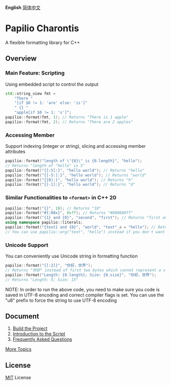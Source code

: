**English** [简体中文](README.zh-CN.md)
# Papilio Charontis
A flexible formatting library for C++

## Overview
### Main Feature: Scripting
Using embedded script to control the output
```c++
std::string_view fmt =
    "There "
    "[if $0 != 1: 'are' else: 'is']"
    " {} "
    "apple[if $0 != 1: 's']";
papilio::format(fmt, 1); // Returns "There is 1 apple"
papilio::format(fmt, 2); // Returns "There are 2 apples"
```

### Accessing Member
Support indexing (integer or string), slicing and accessing member attributes
```c++
papilio::format("length of \"{0}\" is {0.length}", "hello");
// Returns "length of "hello" is 5"
papilio::format("{[:5]:}", "hello world"); // Returns "hello"
papilio::format("{[-5:]:}", "hello world"); // Returns "world"
papilio::format("{[0]:}", "hello world"); // Returns "h"
papilio::format("{[-1]:}", "hello world"); // Returns "d"
```

### Similar Functionalities to `<format>` in C++ 20
```c++
papilio::format("{}", 10); // Returns "10"
papilio::format("#{:08x}", 0xff); // Returns "#000000ff"
papilio::format("{1} and {0}", "second", "first"); // Returns "first and second"
using namespace papilio::literals;
papilio::format("{text} and {0}", "world", "text"_a = "hello"); // Returns "hello and world"
// You can use papilio::arg("text", "hello") instead if you don't want using namespace
```

### Unicode Support
You can conveniently use Unicode string in formatting function
```c++
papilio::format("{[:2]}", "你好，世界");
// Returns "你好" instead of first two bytes which cannot represent a valid character
papilio::format("Length: {0.length}; Size: {0.size}", "你好，世界");
// Returns "Length: 5; Size: 15"
```
NOTE: In order to run the above code, you need to make sure you code is saved in UTF-8 encoding and correct compiler flags is set. You can use the "u8" prefix to force the string to use UTF-8 encoding

## Document
1. [Build the Project](doc/en/build.md)
2. [Introduction to the Script](doc/en/script.md)
3. [Frequently Asked Questions](doc/en/faq.md)

[More Topics](doc/en/contents.md)

## License
[MIT](LICENSE) License
